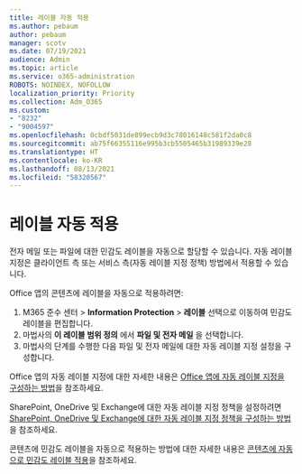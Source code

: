 ```yaml
---
title: 레이블 자동 적용
ms.author: pebaum
author: pebaum
manager: scotv
ms.date: 07/19/2021
audience: Admin
ms.topic: article
ms.service: o365-administration
ROBOTS: NOINDEX, NOFOLLOW
localization_priority: Priority
ms.collection: Adm_O365
ms.custom:
- "8232"
- "9004597"
ms.openlocfilehash: 0cbdf5031de899ecb9d3c78016148c581f2da0c8
ms.sourcegitcommit: ab75f66355116e995b3cb5505465b31989339e28
ms.translationtype: HT
ms.contentlocale: ko-KR
ms.lasthandoff: 08/13/2021
ms.locfileid: "58320567"
---
```

# <a name="auto-apply-labeling"></a>레이블 자동 적용

전자 메일 또는 파일에 대한 민감도 레이블을 자동으로 할당할 수 있습니다. 자동 레이블 지정은 클라이언트 측 또는 서비스 측(자동 레이블 지정 정책) 방법에서 적용할 수 있습니다.

Office 앱의 콘텐츠에 레이블을 자동으로 적용하려면: 

1. M365 준수 센터 > **Information Protection** > **레이블** 선택으로 이동하여 민감도 레이블을 편집합니다. 
1. 마법사의 **이 레이블 범위 정의** 에서 **파일 및 전자 메일** 을 선택합니다. 
1. 마법사의 단계를 수행한 다음 파일 및 전자 메일에 대한 자동 레이블 지정 설정을 구성합니다. 

Office 앱의 자동 레이블 지정에 대한 자세한 내용은 [Office 앱에 자동 레이블 지정을 구성하는 방법](https://docs.microsoft.com/microsoft-365/compliance/apply-sensitivity-label-automatically#how-to-configure-auto-labeling-for-office-apps)을 참조하세요.

SharePoint, OneDrive 및 Exchange에 대한 자동 레이블 지정 정책을 설정하려면 [SharePoint, OneDrive 및 Exchange에 대한 자동 레이블 지정 정책을 구성하는 방법](https://go.microsoft.com/fwlink/?linkid=2148841)을 참조하세요.

콘텐츠에 민감도 레이블을 자동으로 적용하는 방법에 대한 자세한 내용은 [콘텐츠에 자동으로 민감도 레이블 적용](https://docs.microsoft.com/microsoft-365/compliance/apply-sensitivity-label-automatically)을 참조하세요.